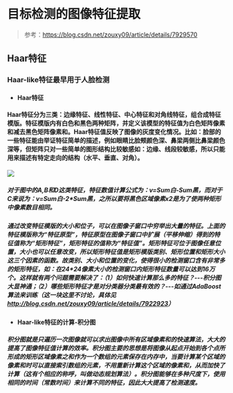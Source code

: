 # 目标检测的图像特征提取

> 参考：https://blog.csdn.net/zouxy09/article/details/7929570

## Haar特征

### Haar-like特征最早用于人脸检测

* #### Haar特征

#### Haar特征分为三类：边缘特征、线性特征、中心特征和对角线特征，组合成特征模版。特征模版内有白色和黑色两种矩阵，并定义该模型的特征值为白色矩阵像素和减去黑色矩阵像素和。Haar特征值反映了图像的灰度变化情况。比如：脸部的一些特征能由举证特征简单的描述，例如眼睛比脸颊颜色深、鼻梁两侧比鼻梁颜色深等，但矩阵只对一些简单的图形结构比较敏感如：边缘、线段较敏感，所以只能用来描述有特定走向的结构（水平、垂直、对角）。

![](http://img.my.csdn.net/uploads/201208/31/1346398889_7438.jpg)

##### 对于图中的A,B和D这类特征，特征数值计算公式为：v=Sum白-Sum黑，而对于C来说为：v=Sum白-2*Sum黑，之所以要将黑色区域像素x2是为了使两种矩形中像素数目相同。

##### 通过改变特征模版的大小和位子，可以在图像子窗口中穷举出大量的特征。上面的特征模版称为“特征原型”，特征原型在图像子窗口中扩展（平移伸缩）得到的特征值称为“矩形特征”，矩形特征的值称为“特征值”。矩形特征可位于图像任意位置，大小也可以任意改变，所以矩形特征值是矩形模版类别、矩形位置和矩形大小这三个因素的函数。故类别、大小和位置的变化，使得很小的检测窗口含有非常多的矩形特征，如：在24*24像素大小的检测窗口内矩形特征数量可以达到16万个。这样就有两个问题需要解决了：（1）如何快速计算那么多的特征？---积分图大显神通；（2）哪些矩形特征才是对分类器分类最有效的？---如通过AdaBoost算法来训练（这一块这里不讨论，具体见<http://blog.csdn.net/zouxy09/article/details/7922923>）

* #### Haar-like特征的计算-积分图

#####  积分图就是只遍历一次图像就可以求出图像中所有区域像素和的快速算法，大大的提高了图像特征值计算的效率。积分图主要的思想是将图像从起点开始到各个点所形成的矩形区域像素之和作为一个数组的元素保存在内存中，当要计算某个区域的像素和时可以直接索引数组的元素，不用重新计算这个区域的像素和，从而加快了计算（这有个相应的称呼，叫做动态规划算法）。积分图能够在多种尺度下，使用相同的时间（常数时间）来计算不同的特征，因此大大提高了检测速度。

